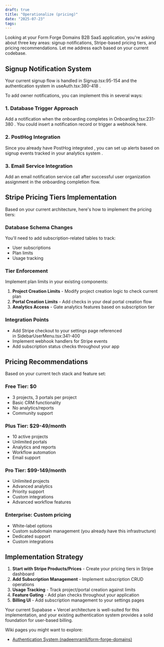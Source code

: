 ```yaml
---
draft: true
title: "Operationalize (pricing)"
date: "2025-07-23"
tags: 
---
```

Looking at your Form Forge Domains B2B SaaS application, you're asking about three key areas: signup notifications, Stripe-based pricing tiers, and pricing recommendations. Let me address each based on your current codebase.

## Signup Notification System 

Your current signup flow is handled in Signup.tsx:95-154 and the authentication system in useAuth.tsx:380-418 .

To add owner notifications, you can implement this in several ways:

### 1. **Database Trigger Approach** 

Add a notification when the onboarding completes in Onboarding.tsx:231-380 . You could insert a notification record or trigger a webhook here.

### 2. **PostHog Integration** 

Since you already have PostHog integrated , you can set up alerts based on signup events tracked in your analytics system .

### 3. **Email Service Integration** 

Add an email notification service call after successful user organization assignment in the onboarding completion flow.

## Stripe Pricing Tiers Implementation 

Based on your current architecture, here's how to implement the pricing tiers:

### Database Schema Changes 

You'll need to add subscription-related tables to track:

- User subscriptions
- Plan limits
- Usage tracking

### Tier Enforcement 

Implement plan limits in your existing components:

1. **Project Creation Limits** - Modify project creation logic to check current plan
2. **Portal Creation Limits** - Add checks in your deal portal creation flow
3. **Analytics Access** - Gate analytics features based on subscription tier

### Integration Points 

- Add Stripe checkout to your settings page referenced in SidebarUserMenu.tsx:341-400
- Implement webhook handlers for Stripe events
- Add subscription status checks throughout your app

## Pricing Recommendations 

Based on your current tech stack and feature set:

### **Free Tier: $0** 

- 3 projects, 3 portals per project
- Basic CRM functionality
- No analytics/reports
- Community support

### **Plus Tier: $29-49/month** 

- 10 active projects
- Unlimited portals
- Analytics and reports
- Workflow automation
- Email support

### **Pro Tier: $99-149/month** 

- Unlimited projects
- Advanced analytics
- Priority support
- Custom integrations
- Advanced workflow features

### **Enterprise: Custom pricing** 

- White-label options
- Custom subdomain management (you already have this infrastructure)
- Dedicated support
- Custom integrations

## Implementation Strategy 

1. **Start with Stripe Products/Prices** - Create your pricing tiers in Stripe dashboard
2. **Add Subscription Management** - Implement subscription CRUD operations
3. **Usage Tracking** - Track project/portal creation against limits
4. **Feature Gating** - Add plan checks throughout your application
5. **Billing UI** - Add subscription management to your settings pages

Your current Supabase + Vercel architecture is well-suited for this implementation, and your existing authentication system provides a solid foundation for user-based billing.

Wiki pages you might want to explore:

- [Authentication System (nadeemramli/form-forge-domains)](https://app.devin.ai/wiki/nadeemramli/form-forge-domains#2.1)